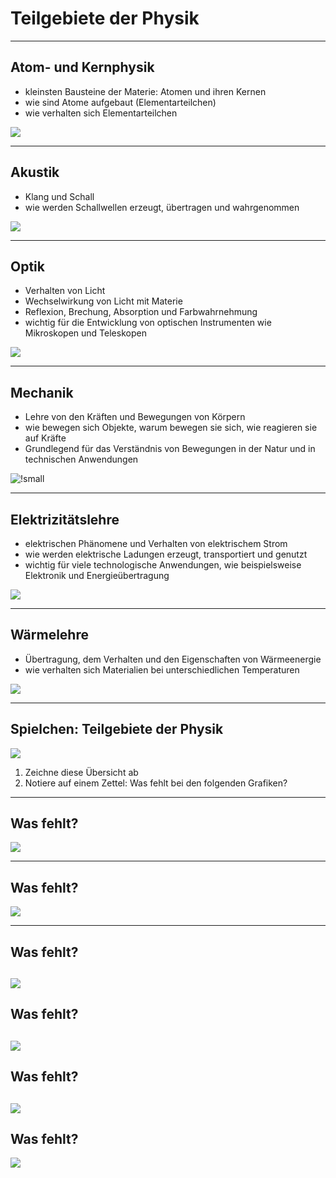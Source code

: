 # Teilgebiete der Physik

---

## Atom- und Kernphysik

- kleinsten Bausteine der Materie: Atomen und ihren Kernen
- wie sind Atome aufgebaut (Elementarteilchen)
- wie verhalten sich Elementarteilchen 

![](https://upload.wikimedia.org/wikipedia/commons/thumb/9/93/Bohr_atom_model.svg/1024px-Bohr_atom_model.svg.png)

---

## Akustik

- Klang und Schall
- wie werden Schallwellen erzeugt, übertragen und wahrgenommen 

![](https://upload.wikimedia.org/wikipedia/commons/9/9d/3D_Pressure_%28Longitudinal%29_Wave.gif)

---

## Optik

- Verhalten von Licht 
- Wechselwirkung von Licht mit Materie
- Reflexion, Brechung, Absorption und Farbwahrnehmung
- wichtig für die Entwicklung von optischen Instrumenten wie Mikroskopen und Teleskopen

![](https://upload.wikimedia.org/wikipedia/commons/thumb/6/65/Sehwinkel_-_Optik_%28Physik%29.png/640px-Sehwinkel_-_Optik_%28Physik%29.png)

---

## Mechanik

- Lehre von den Kräften und Bewegungen von Körpern
- wie bewegen sich Objekte, warum bewegen sie sich, wie reagieren sie auf Kräfte
- Grundlegend für das Verständnis von Bewegungen in der Natur und in technischen Anwendungen

![!small](https://upload.wikimedia.org/wikipedia/commons/thumb/e/e5/Billiard_techniques-Cue_ball_Point_of_hits-side.svg/640px-Billiard_techniques-Cue_ball_Point_of_hits-side.svg.png)

---

## Elektrizitätslehre

- elektrischen Phänomene und Verhalten von elektrischem Strom
- wie werden elektrische Ladungen erzeugt, transportiert und genutzt 
- wichtig für viele technologische Anwendungen, wie beispielsweise Elektronik und Energieübertragung

![](https://upload.wikimedia.org/wikipedia/commons/thumb/c/c2/Port_and_lighthouse_overnight_storm_with_lightning_in_Port-la-Nouvelle.jpg/640px-Port_and_lighthouse_overnight_storm_with_lightning_in_Port-la-Nouvelle.jpg)

---

## Wärmelehre

- Übertragung, dem Verhalten und den Eigenschaften von Wärmeenergie
- wie verhalten sich Materialien bei unterschiedlichen Temperaturen

![](https://upload.wikimedia.org/wikipedia/commons/thumb/8/8e/Termografia_kot.jpg/640px-Termografia_kot.jpg)

---

## Spielchen: Teilgebiete der Physik

![](tg0.png)

1. Zeichne diese Übersicht ab
2. Notiere auf einem Zettel: Was fehlt bei den folgenden Grafiken?

---

## Was fehlt?

![](tg1.png)

---

## Was fehlt?

![](tg2.png)

---

## Was fehlt?

![](tg3.png)
---

## Was fehlt?

![](tg4.png)
---

## Was fehlt?

![](tg5.png)
---

## Was fehlt?

![](tg6.png)



